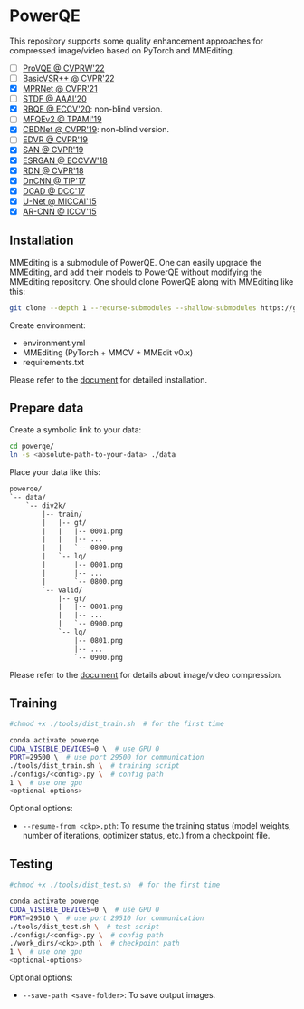 # PowerQE

This repository supports some quality enhancement approaches for compressed image/video based on PyTorch and MMEditing.

- [ ] [ProVQE @ CVPRW'22](https://github.com/ryanxingql/winner-ntire22-vqe)
- [ ] [BasicVSR++ @ CVPR'22](https://arxiv.org/abs/2104.13371)
- [x] [MPRNet @ CVPR'21](https://github.com/swz30/MPRNet)
- [ ] [STDF @ AAAI'20](https://github.com/ryanxingql/stdf-pytorch)
- [x] [RBQE @ ECCV'20](https://arxiv.org/abs/2006.16581): non-blind version.
- [ ] [MFQEv2 @ TPAMI'19](https://github.com/ryanxingql/mfqev2.0)
- [x] [CBDNet @ CVPR'19](https://arxiv.org/abs/1807.04686): non-blind version.
- [ ] [EDVR @ CVPR'19](https://arxiv.org/abs/1905.02716)
- [x] [SAN @ CVPR'19](https://github.com/daitao/SAN)
- [x] [ESRGAN @ ECCVW'18](https://arxiv.org/abs/1809.00219)
- [x] [RDN @ CVPR'18](https://arxiv.org/abs/1802.08797)
- [x] [DnCNN @ TIP'17](https://arxiv.org/abs/1608.03981)
- [x] [DCAD @ DCC'17](https://ieeexplore.ieee.org/abstract/document/7923714)
- [x] [U-Net @ MICCAI'15](https://arxiv.org/abs/1505.04597)
- [x] [AR-CNN @ ICCV'15](https://arxiv.org/abs/1504.06993)

## Installation

MMEditing is a submodule of PowerQE. One can easily upgrade the MMEditing, and add their models to PowerQE without modifying the MMEditing repository. One should clone PowerQE along with MMEditing like this:

```bash
git clone --depth 1 --recurse-submodules --shallow-submodules https://github.com/ryanxingql/powerqe.git
```

Create environment:

- environment.yml
- MMEditing (PyTorch + MMCV + MMEdit v0.x)
- requirements.txt

Please refer to the [document](./docs/v3.md#create-environment) for detailed installation.

## Prepare data

Create a symbolic link to your data:

```bash
cd powerqe/
ln -s <absolute-path-to-your-data> ./data
```

Place your data like this:

```txt
powerqe/
`-- data/
    `-- div2k/
        |-- train/
        |   |-- gt/
        |   |   |-- 0001.png
        |   |   |-- ...
        |   |   `-- 0800.png
        |   `-- lq/
        |       |-- 0001.png
        |       |-- ...
        |       `-- 0800.png
        `-- valid/
            |-- gt/
            |   |-- 0801.png
            |   |-- ...
            |   `-- 0900.png
            `-- lq/
                |-- 0801.png
                |-- ...
                `-- 0900.png
```

Please refer to the [document](./docs/v3.md#compress-image-and-video) for details about image/video compression.

## Training

```bash
#chmod +x ./tools/dist_train.sh  # for the first time

conda activate powerqe
CUDA_VISIBLE_DEVICES=0 \  # use GPU 0
PORT=29500 \  # use port 29500 for communication
./tools/dist_train.sh \  # training script
./configs/<config>.py \  # config path
1 \  # use one gpu
<optional-options>
```

Optional options:

- `--resume-from <ckp>.pth`: To resume the training status (model weights, number of iterations, optimizer status, etc.) from a checkpoint file.

## Testing

```bash
#chmod +x ./tools/dist_test.sh  # for the first time

conda activate powerqe
CUDA_VISIBLE_DEVICES=0 \  # use GPU 0
PORT=29510 \  # use port 29510 for communication
./tools/dist_test.sh \  # test script
./configs/<config>.py \  # config path
./work_dirs/<ckp>.pth \  # checkpoint path
1 \  # use one gpu
<optional-options>
```

Optional options:

- `--save-path <save-folder>`: To save output images.
